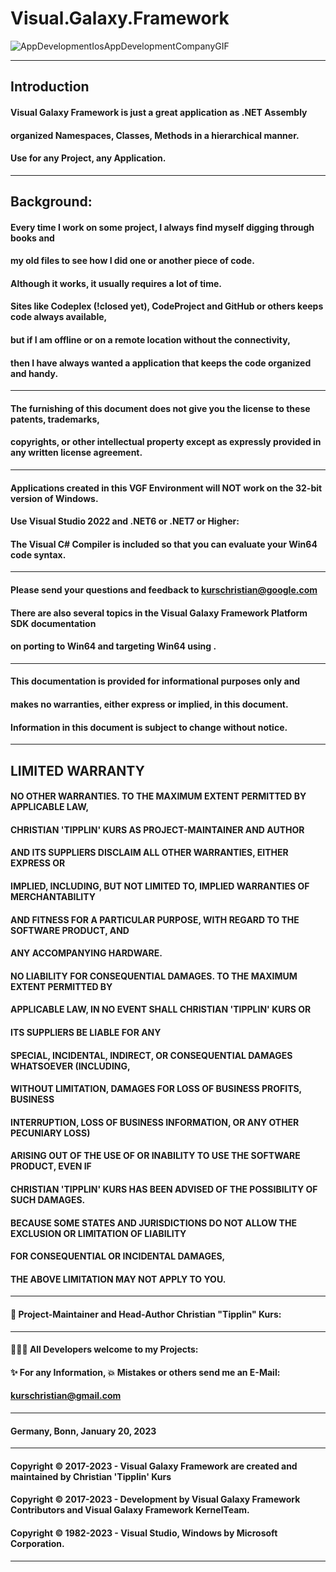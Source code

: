 # Visual.Galaxy.Framework


![AppDevelopmentIosAppDevelopmentCompanyGIF](https://user-images.githubusercontent.com/40143278/167638650-d92e0756-1327-4d83-b333-b0f4f5b48c8d.gif)

----
## Introduction
#### Visual Galaxy Framework is just a great application as .NET Assembly 
#### organized Namespaces, Classes, Methods in a hierarchical manner.
#### Use for any Project, any Application.
----
## Background:
#### Every time I work on some project, I always find myself digging through books and 
#### my old files to see how I did one or another piece of code.
#### Although it works, it usually requires a lot of time. 
#### Sites like Codeplex (!closed yet), CodeProject and GitHub or others keeps code always available, 
#### but if I am offline or on a remote location without the connectivity, 
#### then I have always wanted a application that keeps the code organized and handy.
----
#### The furnishing of this document does not give you the license to these patents, trademarks, 
#### copyrights, or other intellectual property except as expressly provided in any written license agreement.
----
#### Applications created in this VGF Environment will NOT work on the 32-bit version of Windows. 
#### Use Visual Studio 2022 and .NET6 or .NET7 or Higher:
#### The Visual C# Compiler is included so that you can evaluate your Win64 code syntax.
----
#### Please send your questions and feedback to kurschristian@google.com
#### There are also several topics in the Visual Galaxy Framework Platform SDK documentation 
#### on porting to Win64 and targeting Win64 using .
----
#### This documentation is provided for informational purposes only and 
#### makes no warranties, either express or implied, in this document.
#### Information in this document is subject to change without notice. 
----
## LIMITED WARRANTY
#### NO OTHER WARRANTIES. TO THE MAXIMUM EXTENT PERMITTED BY APPLICABLE LAW,
#### CHRISTIAN 'TIPPLIN' KURS AS PROJECT-MAINTAINER AND AUTHOR
#### AND ITS SUPPLIERS DISCLAIM ALL OTHER WARRANTIES, EITHER EXPRESS OR
#### IMPLIED, INCLUDING, BUT NOT LIMITED TO, IMPLIED WARRANTIES OF MERCHANTABILITY
#### AND FITNESS FOR A PARTICULAR PURPOSE, WITH REGARD TO THE SOFTWARE PRODUCT, AND
#### ANY ACCOMPANYING HARDWARE. 
#### NO LIABILITY FOR CONSEQUENTIAL DAMAGES. TO THE MAXIMUM EXTENT PERMITTED BY
#### APPLICABLE LAW, IN NO EVENT SHALL CHRISTIAN 'TIPPLIN' KURS OR 
#### ITS SUPPLIERS BE LIABLE FOR ANY
#### SPECIAL, INCIDENTAL, INDIRECT, OR CONSEQUENTIAL DAMAGES WHATSOEVER (INCLUDING,
#### WITHOUT LIMITATION, DAMAGES FOR LOSS OF BUSINESS PROFITS, BUSINESS
#### INTERRUPTION, LOSS OF BUSINESS INFORMATION, OR ANY OTHER PECUNIARY LOSS)
#### ARISING OUT OF THE USE OF OR INABILITY TO USE THE SOFTWARE PRODUCT, EVEN IF
#### CHRISTIAN 'TIPPLIN' KURS HAS BEEN ADVISED OF THE POSSIBILITY OF SUCH DAMAGES. 
#### BECAUSE SOME STATES AND JURISDICTIONS DO NOT ALLOW THE EXCLUSION OR LIMITATION OF LIABILITY
#### FOR CONSEQUENTIAL OR INCIDENTAL DAMAGES, 
#### THE ABOVE LIMITATION MAY NOT APPLY TO YOU.
----
#### 🧑 Project-Maintainer and Head-Author Christian "Tipplin" Kurs:
----
#### 👨‍👦‍👦 All Developers welcome to my Projects:
#### ✨ For any Information, 💥 Mistakes or others send me an E-Mail:
#### kurschristian@gmail.com
----
#### Germany, Bonn, January 20, 2023
----
#### Copyright © 2017-2023 - Visual Galaxy Framework are created and maintained by Christian 'Tipplin' Kurs
#### Copyright © 2017-2023 - Development by Visual Galaxy Framework Contributors and Visual Galaxy Framework KernelTeam.
#### Copyright © 1982-2023 - Visual Studio, Windows by Microsoft Corporation.
-----
